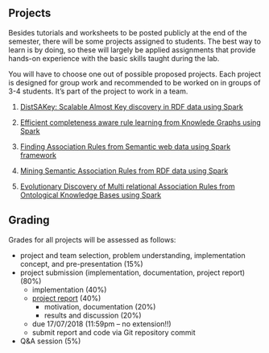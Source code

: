 ## Projects

Besides tutorials and worksheets to be posted publicly at the end of the semester, there will be some projects assigned to students. The best way to learn is by doing, so these will largely be applied assignments that provide hands-on experience with the basic skills taught during the lab.

You will have to choose one out of possible proposed projects. Each project is designed for group work and recommended to be worked on in groups of 3-4 students. It’s part of the project to work in a team.

1. [DistSAKey: Scalable Almost Key discovery in RDF data using Spark](project1)

1. [Efficient completeness aware rule learning from Knowlede Graphs using Spark](project2)

1. [Finding Association Rules from Semantic web data using Spark framework](project3)

1. [Mining Semantic Association Rules from RDF data using Spark](project4)

1. [Evolutionary Discovery of Multi relational Association Rules from Ontological Knowledge Bases using Spark](project5)


## Grading
Grades for all projects will be assessed as follows:
- project and team selection, problem understanding, implementation concept, and pre-presentation (15%)
- project submission (implementation, documentation, project report) (80%)
  - implementation (40%)
  - [project report](https://docs.google.com/document/d/1HE5otXE3eHt-qc-bn3iEnOuH7OlJuhxnSLWJmNluneo/edit?usp=sharing) (40%)
    - motivation, documentation (20%)
    - results and discussion (20%)
  - due 17/07/2018 (11:59pm – no extension!!)
  - submit report and code via Git repository commit
- Q&A session (5%)
